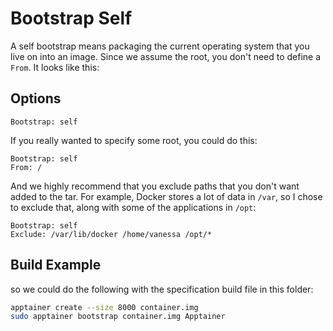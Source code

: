 # Bootstrap Self

A self bootstrap means packaging the current operating system that you live on
into an image. Since we assume the root, you don't need to define a `From`. It
looks like this:

## Options

```text
Bootstrap: self
```

If you really wanted to specify some root, you could do this:

```text
Bootstrap: self
From: /
```

And we highly recommend that you exclude paths that you don't want added to the
tar. For example, Docker stores a lot of data in `/var`, so I chose to exclude
that, along with some of the applications in `/opt`:

```text
Bootstrap: self
Exclude: /var/lib/docker /home/vanessa /opt/*
```

## Build Example

so we could do the following with the specification build file in this folder:

```sh
apptainer create --size 8000 container.img
sudo apptainer bootstrap container.img Apptainer
```
